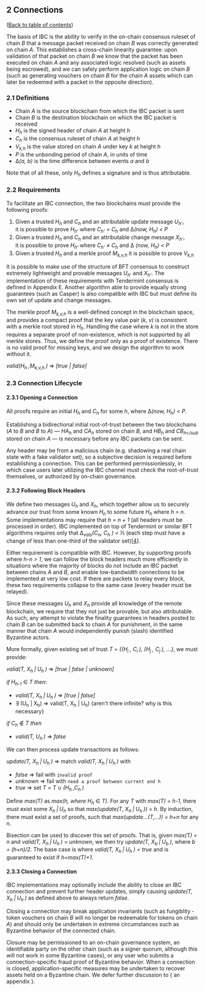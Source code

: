 ## 2 Connections

([Back to table of contents](README.md#contents))

The basis of IBC is the ability to verify in the on-chain consensus ruleset of chain _B_ that a message packet received on chain _B_ was correctly generated on chain _A_. This establishes a cross-chain linearity guarantee: upon validation of that packet on chain _B_ we know that the packet has been executed on chain _A_ and any associated logic resolved (such as assets being escrowed), and we can safely perform application logic on chain _B_ (such as generating vouchers on chain _B_ for the chain _A_ assets which can later be redeemed with a packet in the opposite direction).

### 2.1 Definitions

- Chain _A_ is the source blockchain from which the IBC packet is sent
- Chain _B_ is the destination blockchain on which the IBC packet is received
- _H<sub>h</sub>_ is the signed header of chain _A_ at height _h_
- _C<sub>h</sub>_ is the consensus ruleset of chain _A_ at height _h_
- _V<sub>k,h</sub>_ is the value stored on chain _A_ under key _k_ at height _h_
- _P_ is the unbonding period of chain _A_, in units of time
- &#916;_(a, b)_ is the time difference between events _a_ and _b_

Note that of all these, only _H<sub>h</sub>_ defines a signature and is thus attributable.

### 2.2 Requirements

To facilitate an IBC connection, the two blockchains must provide the following proofs:

1. Given a trusted _H<sub>h</sub>_ and _C<sub>h</sub>_ and an attributable update message _U<sub>h'</sub>_,  
   it is possible to prove _H<sub>h'</sub>_ where _C<sub>h'</sub> = C<sub>h</sub>_ and &#916;_(now, H<sub>h</sub>) < P_
2. Given a trusted _H<sub>h</sub>_ and _C<sub>h</sub>_ and an attributable change message _X<sub>h'</sub>_,  
   it is possible to prove _H<sub>h'</sub>_ where _C<sub>h'</sub>_ &#8800; _C<sub>h</sub>_ and &#916; _(now, H<sub>h</sub>) < P_
3. Given a trusted _H<sub>h</sub>_ and a merkle proof _M<sub>k,v,h</sub>_ it is possible to prove _V<sub>k,h</sub>_

It is possible to make use of the structure of BFT consensus to construct extremely lightweight and provable messages _U<sub>h'</sub>_ and _X<sub>h'</sub>_. The implementation of these requirements with Tendermint consensus is defined in Appendix E. Another algorithm able to provide equally strong guarantees (such as Casper) is also compatible with IBC but must define its own set of update and change messages.

The merkle proof _M<sub>k,v,h</sub>_ is a well-defined concept in the blockchain space, and provides a compact proof that the key value pair (_k, v)_ is consistent with a merkle root stored in _H<sub>h</sub>_. Handling the case where _k_ is not in the store requires a separate proof of non-existence, which is not supported by all merkle stores. Thus, we define the proof only as a proof of existence. There is no valid proof for missing keys, and we design the algorithm to work without it.

_valid(H<sub>h </sub>,M<sub>k,v,h </sub>)_ &#8658; _[true | false]_

### 2.3 Connection Lifecycle

#### 2.3.1 Opening a Connection

All proofs require an initial _H<sub>h</sub>_ and _C<sub>h</sub>_ for some _h_, where &#916;_(now, H<sub>h</sub>) < P_.

Establishing a bidirectional initial root-of-trust between the two blockchains (_A_ to _B_ and _B_ to _A_) — _HA<sub>h</sub>_ and _CA<sub>h</sub>_ stored on chain _B_, and _HB<sub>h</sub>_ and _CB<sub>h</sub_ stored on chain _A_ — is necessary before any IBC packets can be sent. 

Any header may be from a malicious chain (e.g. shadowing a real chain state with a fake validator set), so a subjective decision is required before establishing a connection. This can be performed permissionlessly, in which case users later utilizing the IBC channel must check the root-of-trust themselves, or authorized by on-chain governance.

#### 2.3.2 Following Block Headers

We define two messages _U<sub>h</sub>_ and _X<sub>h</sub>_, which together allow us to securely advance our trust from some known _H<sub>n</sub>_ to some future _H<sub>h</sub>_ where _h > n_. Some implementations may require that _h = n + 1_ (all headers must be processed in order). IBC implemented on top of Tendermint or similar BFT algorithms requires only that &#916;_<sub>vals</sub>(C<sub>n</sub>, C<sub>h</sub> ) < ⅓_ (each step must have a change of less than one-third of the validator set)[[4](./references.md#4)].

Either requirement is compatible with IBC. However, by supporting proofs where  _h_-_n > 1_, we can follow the block headers much more efficiently in situations where the majority of blocks do not include an IBC packet between chains _A_ and _B_, and enable low-bandwidth connections to be implemented at very low cost. If there are packets to relay every block, these two requirements collapse to the same case (every header must be relayed).

Since these messages _U<sub>h</sub>_ and _X<sub>h</sub>_ provide all knowledge of the remote blockchain, we require that they not just be provable, but also attributable. As such, any attempt to violate the finality guarantees in headers posted to chain _B_ can be submitted back to chain _A_ for punishment, in the same manner that chain _A_ would independently punish (slash) identified Byzantine actors.

More formally, given existing set of trust _T_ = _{(H<sub>i </sub>, C<sub>i </sub>), (H<sub>j </sub>, C<sub>j </sub>), …}_, we must provide:

_valid(T, X<sub>h </sub>|<sub> </sub>U<sub>h </sub>)_ &#8658; _[true | false | unknown]_

_if H<sub>h-1</sub>_ &#8712; _T then_:
* _valid(T, X<sub>h </sub>|<sub> </sub>U<sub>h </sub>)_ &#8658; _[true | false]_
* 	∃ (U<sub>h</sub> | X<sub>h</sub>)  &#8658; valid(T, X<sub>h</sub> | U<sub>h</sub>) {aren't there infinite? why is this necessary}

_if C<sub>h</sub>_ &#8713; _T then_
* _valid(T, U<sub>h </sub>)_ &#8658; _false_

We can then process update transactions as follows:

_update(T, X<sub>h </sub>|<sub> </sub>U<sub>h </sub>)_  &#8658; match _valid(T, X<sub>h </sub>|<sub> </sub>U<sub>h </sub>)_ with
* _false_ &#8658; fail with `invalid proof`
* _unknown_ &#8658; fail with `need a proof between current and h`
* _true_ &#8658; set _T_ = _T_ &#8746; _(H<sub>h </sub>,C<sub>h </sub>)_

Define _max(T)_ as _max(h, where H<sub>h</sub>_ &#8712; _T)_. For any _T_ with _max(T) = h-1_, there must exist some _X<sub>h </sub>|<sub> </sub>U<sub>h</sub>_ so that _max(update(T, X<sub>h </sub>|<sub> </sub>U<sub>h </sub>)) = h_.
By induction, there must exist a set of proofs, such that _max(update…(T,...)) = h+n_ for any n.

Bisection can be used to discover this set of proofs. That is, given _max(T) = n_ and _valid(T, X<sub>h </sub>|<sub> </sub>U<sub>h </sub>) = unknown_, we then try _update(T, X<sub>b </sub>|<sub> </sub>U<sub>b </sub>)_, where _b = (h+n)/2_. The base case is where _valid(T, X<sub>h </sub>|<sub> </sub>U<sub>h </sub>) = true_ and is guaranteed to exist if _h=max(T)+1_.

#### 2.3.3 Closing a Connection

IBC implementations may optionally include the ability to close an IBC connection and prevent further header updates, simply causing _update(T, X<sub>h </sub>|<sub> </sub>U<sub>h </sub>)_ as defined above to always return _false_.

Closing a connection may break application invariants (such as fungiblity - token vouchers on chain _B_ will no longer be redeemable for tokens on chain _A_) and should only be undertaken in extreme circumstances such as Byzantine behavior of the connected chain.

Closure may be permissioned to an on-chain governance system, an identifiable party on the other chain (such as a signer quorum, although this will not work in some Byzantine cases), or any user who submits a connection-specific fraud proof of Byzantine behavior. When a connection is closed, application-specific measures may be undertaken to recover assets held on a Byzantine chain. We defer further discussion to { an appendix }.
